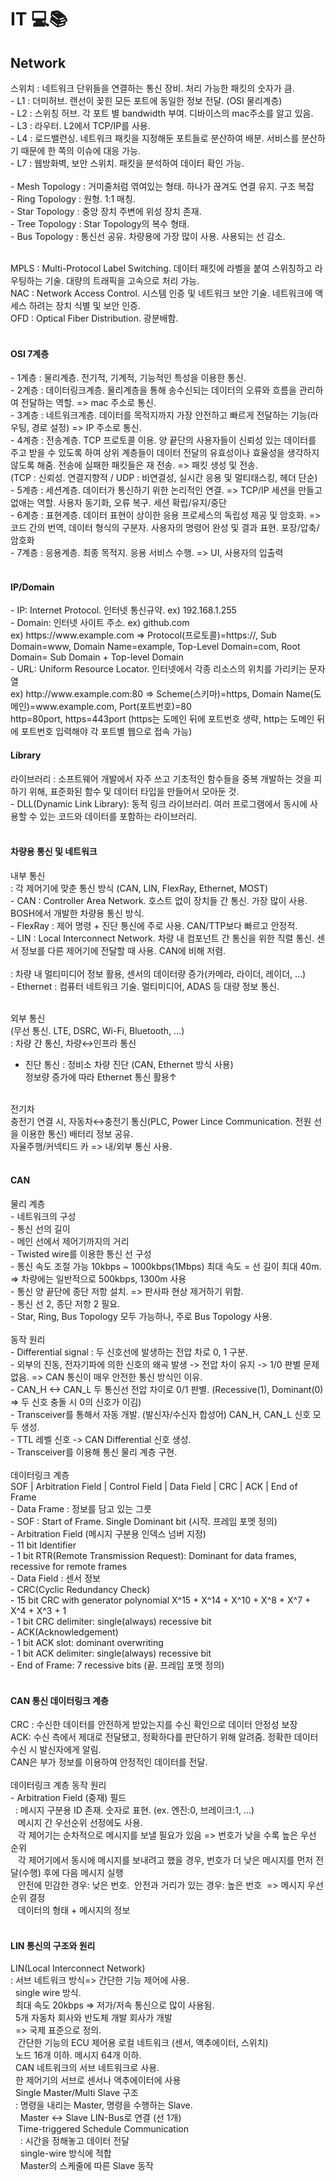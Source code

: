 # IT 💻📚

<h2>Network</h2>
스위치 : 네트워크 단위들을 연결하는 통신 장비. 처리 가능한 패킷의 숫자가 큼. </br>
 - L1 : 더미허브. 랜선이 꽂힌 모든 포트에 동일한 정보 전달. (OSI 물리계층) </br>
 - L2 : 스위칭 허브. 각 포트 별 bandwidth 부여. 디바이스의 mac주소를 알고 있음. </br>
 - L3 : 라우터. L2에서 TCP/IP를 사용. </br>
 - L4 : 로드밸런싱. 네트워크 패킷을 지정해둔 포트들로 분산하여 배분. 서비스를 분산하기 때문에 한 쪽의 이슈에 대응 가능. </br>
 - L7 : 웹방화벽, 보안 스위치. 패킷을 분석하여 데이터 확인 가능. </br>
</br>
 - Mesh Topology : 거미줄처럼 엮여있는 형태. 하나가 끊겨도 연결 유지. 구조 복잡 </br>
 - Ring Topology : 원형. 1:1 매칭. </br>
 - Star Topology : 중앙 장치 주변에 위성 장치 존재. </br>
 - Tree Topology : Star Topology의 복수 형태. </br>
 - Bus Topology : 통신선 공유. 차량용에 가장 많이 사용. 사용되는 선 감소. </br>
</br>

MPLS : Multi-Protocol Label Switching. 데이터 패킷에 라벨을 붙여 스위칭하고 라우팅하는 기술. 대량의 트래픽을 고속으로 처리 가능. </br>
NAC : Network Access Control. 시스템 인증 및 네트워크 보안 기술. 네트워크에 액세스 하려는 장치 식별 및 보안 인증. </br>
OFD : Optical Fiber Distribution. 광분배함. </br>
</br>

<h4>OSI 7계층</h4>
 - 1계층 : 물리계층. 전기적, 기계적, 기능적인 특성을 이용한 통신. </br>
 - 2계층 : 데이터링크계층. 물리계층을 통해 송수신되는 데이터의 오류와 흐름을 관리하여 전달하는 역할. => mac 주소로 통신. </br>
 - 3계층 : 네트워크계층. 데이터를 목적지까지 가장 안전하고 빠르게 전달하는 기능(라우팅, 경로 설정) => IP 주소로 통신. </br>
 - 4계층 : 전송계층. TCP 프로토콜 이용. 양 끝단의 사용자들이 신뢰성 있는 데이터를 주고 받을 수 있도록 하여 상위 계층들이 데이터 전달의 유효성이나 효율성을 생각하지 않도록 해줌. 전송에 실패한 패킷들은 재 전송. => 패킷 생성 및 전송. </br>
  (TCP : 신뢰성. 연결지향적 / UDP : 비연결성, 실시간 응용 및 멀티태스킹, 헤더 단순) </br>
 - 5계층 : 세션계층. 데이터가 통신하기 위한 논리적인 연결. => TCP/IP 세션을 만들고 없애는 역할. 사용자 동기화, 오류 복구. 세션 확립/유지/중단 </br>
 - 6계층 : 표현계층. 데이터 표현이 상이한 응용 프로세스의 독립성 제공 및 암호화. => 코드 간의 번역, 데이터 형식의 구분자. 사용자의 명령어 완성 및 결과 표현. 포장/압축/암호화 </br>
 - 7계층 : 응용계층. 최종 목적지. 응용 서비스 수행. => UI, 사용자의 입출력 </br></br>

<h4>IP/Domain</h4>
 - IP: Internet Protocol. 인터넷 통신규약. ex) 192.168.1.255 </br>
 - Domain: 인터넷 사이트 주소. ex) github.com </br>
   ex) https://www.example.com => Protocol(프로토콜)=https://, Sub Domain=www, Domain Name=example, Top-Level Domain=com, Root Domain= Sub Domain + Top-level Domain </br>
 - URL: Uniform Resource Locator. 인터넷에서 각종 리소스의 위치를 가리키는 문자열 </br>
   ex) http://www.example.com:80 => Scheme(스키마)=https, Domain Name(도메인)=www.example.com, Port(포트번호)=80 </br>
   http=80port, https=443port (https는 도메인 뒤에 포트번호 생략, http는 도메인 뒤에 포트번호 입력해야 각 포트별 웹으로 접속 가능) </br>

<h4>Library</h4>
라이브러리 : 소프트웨어 개발에서 자주 쓰고 기초적인 함수들을 중복 개발하는 것을 피하기 위해, 표준화된 함수 및 데이터 타입을 만들어서 모아둔 것.</br>
 - DLL(Dynamic Link Library): 동적 링크 라이브러리. 여러 프로그램에서 동시에 사용할 수 있는 코드와 데이터를 포함하는 라이브러리.</br>
</br>

<h4>차량용 통신 및 네트워크</h4>
내부 통신 </br>
: 각 제어기에 맞춘 통신 방식 (CAN, LIN, FlexRay, Ethernet, MOST) </br>
 - CAN : Controller Area Network. 호스트 없이 장치들 간 통신. 가장 많이 사용. BOSH에서 개발한 차량용 통신 방식. </br>
 - FlexRay : 제어 명령 + 진단 통신에 주로 사용. CAN/TTP보다 빠르고 안정적. </br>
 - LIN : Local Interconnect Network. 차량 내 컴포넌트 간 통신을 위한 직렬 통신. 센서 정보를 다른 제어기에 전달할 때 사용. CAN에 비해 저렴. </br>
</br>
: 차량 내 멀티미디어 정보 활용, 센서의 데이터량 증가(카메라, 라이더, 레이더, ...) </br>
 - Ethernet : 컴퓨터 네트워크 기술. 멀티미디어, ADAS 등 대량 정보 통신. </br>
</br>

외부 통신 </br>
(무선 통신. LTE, DSRC, Wi-Fi, Bluetooth, ...) </br>
: 차량 간 통신, 차량↔인프라 통신 </br>
 
 - 진단 통신 : 정비소 차량 진단 (CAN, Ethernet 방식 사용) </br>
 정보량 증가에 따라 Ethernet 통신 활용↑ </br>
  </br>
전기차 </br>
 충전기 연결 시, 자동차↔충전기 통신(PLC, Power Lince Communication. 전원 선을 이용한 통신) 배터리 정보 공유. </br>
 자율주행/커넥티드 카 => 내/외부 통신 사용. </br>
 </br>
 
<h4>CAN</h4>
물리 계층 </br>
  - 네트워크의 구성 </br>
  - 통신 선의 길이 </br>
  - 메인 선에서 제어기까지의 거리 </br>
  - Twisted wire를 이용한 통신 선 구성 </br>
  - 통신 속도 조절 가능 10kbps ~ 1000kbps(1Mbps) 최대 속도 = 선 길이 최대 40m. => 차량에는 일반적으로 500kbps, 1300m 사용 </br>
  - 통신 양 끝단에 종단 저항 설치. => 판사파 현상 제거하기 위함. </br>
  - 통신 선 2, 종단 저항 2 필요. </br>
  - Star, Ring, Bus Topology 모두 가능하나, 주로 Bus Topology 사용. </br>
   </br>
  동작 원리 </br>
   - Differential signal : 두 신호선에 발생하는 전압 차로 0, 1 구분. </br>
   - 외부의 진동, 전자기파에 의한 신호의 왜곡 발생 -> 전압 차이 유지 -> 1/0 판별 문제 없음. => CAN 통신이 매우 안전한 통신 방식인 이유. </br>
   - CAN_H ↔ CAN_L 두 통신선 전압 차이로 0/1 판별. (Recessive(1), Dominant(0) => 두 신호 충돌 시 0의 신호가 이김) </br>
   - Transceiver를 통해서 자동 개발. (발신자/수신자 합성어) CAN_H, CAN_L 신호 모두 생성. </br>
   - TTL 레벨 신호 -> CAN Differential 신호 생성. </br>
   - Transceiver를 이용해 통신 물리 계층 구현. </br>
 </br>
 데이터링크 계층 </br>
  SOF | Arbitration Field | Control Field | Data Field | CRC | ACK | End of Frame </br>
  - Data Frame : 정보를 담고 있는 그릇 </br>
  - SOF : Start of Frame. Single Dominant bit (시작. 프레임 포멧 정의) </br>
  - Arbitration Field (메시지 구분용 인덱스 넘버 지정) </br>
   - 11 bit Identifier </br>
   - 1 bit RTR(Remote Transmission Request): Dominant for data frames, recessive for remote frames </br>
  - Data Field : 센서 정보 </br>
  - CRC(Cyclic Redundancy Check) </br>
   - 15 bit CRC with generator polynomial X^15 + X^14 + X^10 + X^8 + X^7 + X^4 + X^3 + 1 </br>
   - 1 bit CRC delimiter: single(always) recessive bit </br>
  - ACK(Acknowledgement) </br>
   - 1 bit ACK slot: dominant overwriting </br>
   - 1 bit ACK delimiter: single(always) recessive bit </br>
  - End of Frame: 7 recessive bits (끝. 프레임 포멧 정의) </br>
   </br>

<h4>CAN 통신 데이터링크 계층</h4>
CRC : 수신한 데이터를 안전하게 받았는지를 수신 확인으로 데이터 안정성 보장 </br>
ACK: 수신 측에서 제대로 전달됐고, 정확하다를 판단하기 위해 알려줌. 정확한 데이터 수신 시 발신자에게 알림. </br>
CAN은 부가 정보를 이용하여 안정적인 데이터를 전달.  </br>
 </br>
데이터링크 계층 동작 원리 </br>
- Arbitration Field (중재) 필드 </br>
  : 메시지 구분용 ID 존재. 숫자로 표현. (ex. 엔진:0, 브레이크:1, ...) </br>
   메시지 간 우선순위 선정에도 사용. </br>
   각 제어기는 순차적으로 메시지를 보낼 필요가 있음 => 번호가 낮을 수록 높은 우선 순위 </br>
   각 제어기에서 동시에 메시지를 보내려고 했을 경우, 번호가 더 낮은 메시지를 먼저 전달(수행) 후에 다음 메시지 실행 </br>
   안전에 민감한 경우: 낮은 번호.  안전과 거리가 있는 경우: 높은 번호  => 메시지 우선 순위 결정 </br>
   데이터의 형태 + 메시지의 정보 </br>
 </br>

<h4>LIN 통신의 구조와 원리</h4>
LIN(Local Interconnect Network) </br>
: 서브 네트워크 방식=> 간단한 기능 제어에 사용. </br>
  single wire 방식. </br>
  최대 속도 20kbps => 저가/저속 통신으로 많이 사용됨. </br>
  5개 자동차 회사와 반도체 개발 회사가 개발 </br>
  => 국제 표준으로 정의. </br>
   간단한 기능의 ECU 제어용 로컬 네트워크 (센서, 액추에이터, 스위치) </br>
  노드 16개 이하. 메시지 64개 이하. </br>
  CAN 네트워크의 서브 네트워크로 사용. </br>
  한 제어기의 서브로 센서나 액추에이터에 사용 </br>
  Single Master/Multi Slave 구조 </br>
  : 명령을 내리는 Master, 명령을 수행하는 Slave. </br>
    Master <-> Slave LIN-Bus로 연결 (선 1개) </br>
   Time-triggered Schedule Communication </br>
    : 시간을 정해놓고 데이터 전달 </br>
    single-wire 방식에 적합 </br>
    Master의 스케줄에 따른 Slave 동작  </br>
 </br>
